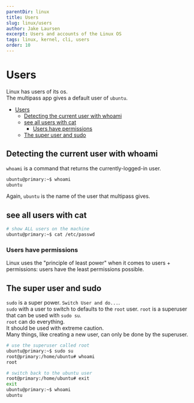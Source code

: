 ```yaml
---
parentDir: linux
title: Users
slug: linux/users
author: Jake Laursen
excerpt: Users and accounts of the Linux OS
tags: linux, kernel, cli, users
order: 10
---
```


# Users
Linux has users of its os.  
The multipass app gives a default user of `ubuntu`.  

- [Users](#users)
  - [Detecting the current user with whoami](#detecting-the-current-user-with-whoami)
  - [see all users with cat](#see-all-users-with-cat)
    - [Users have permissions](#users-have-permissions)
  - [The super user and sudo](#the-super-user-and-sudo)

## Detecting the current user with whoami
`whoami` is a command that returns the currently-logged-in user.  
```bash
ubuntu@primary:~$ whoami
ubuntu
```
Again, `ubuntu` is the name of the user that multipass gives.  


## see all users with cat
```bash
# show ALL users on the machine
ubuntu@primary:~$ cat /etc/passwd
```

### Users have permissions
Linux uses the "principle of least power" when it comes to users + permissions: users have the least permissions possible.  

## The super user and sudo
`sudo` is a super power. `Switch User and do...`.  
`sudo` with a user to switch to defaults to the `root` user.
`root` is a superuser that can be used with `sudo su`.  
`root` can do everything.  
It should be used with extreme caution.  
Many things, like creating a new user, can only be done by the superuser.  


```bash
# use the superuser called root
ubuntu@primary:~$ sudo su
root@primary:/home/ubuntu# whoami
root

# switch back to the ubuntu user
root@primary:/home/ubuntu# exit
exit
ubuntu@primary:~$ whoami
ubuntu
```